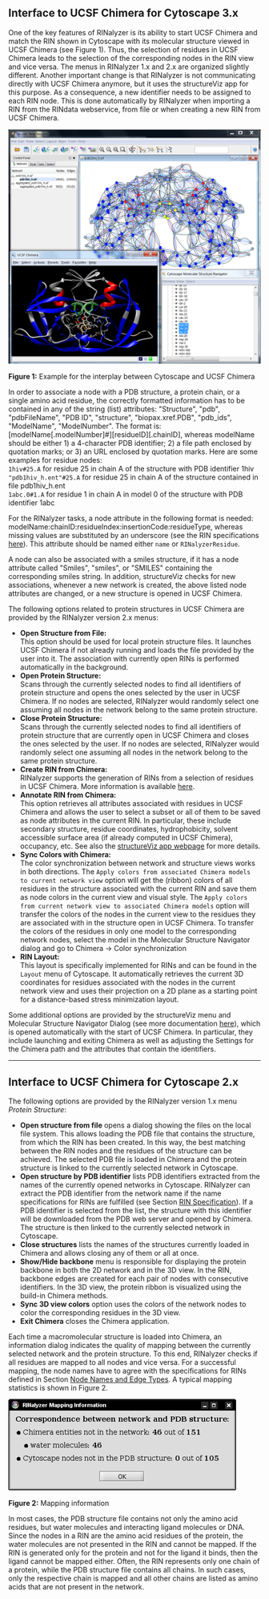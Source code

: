 Interface to UCSF Chimera for Cytoscape 3.x
-------------------------------------------

One of the key features of RINalyzer is its ability to start UCSF Chimera and match the RIN shown in Cytoscape with its molecular structure viewed in UCSF Chimera (see Figure 1). Thus, the selection of residues in UCSF Chimera leads to the selection of the corresponding nodes in the RIN view and vice versa. The menus in RINalyzer 1.x and 2.x are organized slightly different. Another important change is that RINalyzer is not communicating directly with UCSF Chimera anymore, but it uses the structureViz app for this purpose. As a consequence, a new identifier needs to be assigned to each RIN node. This is done automatically by RINalyzer when importing a RIN from the RINdata webservice, from file or when creating a new RIN from UCSF Chimera.

![Figure 1](images/screenshot.png)

**Figure 1:** Example for the interplay between Cytoscape and UCSF Chimera

In order to associate a node with a PDB structure, a protein chain, or a single amino acid residue, the correctly formatted information has to be contained in any of the string (list) attributes: "Structure", "pdb", "pdbFileName", "PDB ID", "structure", "biopax.xref.PDB", "pdb_ids", "ModelName", "ModelNumber". The format is: \[modelName\[.modelNumber\]#\]\[residueID\]\[.chainID\], whereas modelName should be either 1) a 4-character PDB identifier; 2) a file path enclosed by quotation marks; or 3) an URL enclosed by quotation marks. Here are some examples for residue nodes:  
`1hiv#25.A` for residue 25 in chain A of the structure with PDB identifier 1hiv  
`"pdb1hiv_h.ent"#25.A` for residue 25 in chain A of the structure contained in file pdb1hiv_h.ent  
`1abc.0#1.A` for residue 1 in chain A in model 0 of the structure with PDB identifier 1abc  

For the RINalyzer tasks, a node attribute in the following format is needed: modelName:chainID:residueIndex:insertionCode:residueType, whereas missing values are substituted by an underscore (see the RIN specifications [here](rins_spec.php)). This attribute should be named either `name` or `RINalyzerResidue`.

A node can also be associated with a smiles structure, if it has a node attribute called "Smiles", "smiles", or "SMILES" containing the corresponding smiles string. In addition, structureViz checks for new associations, whenever a new network is created, the above listed node attributes are changed, or a new structure is opened in UCSF Chimera.

The following options related to protein structures in UCSF Chimera are provided by the RINalyzer version 2.x menus:
*   **Open Structure from File:**  
    This option should be used for local protein structure files. It launches UCSF Chimera if not already running and loads the file provided by the user into it. The association with currently open RINs is performed automatically in the background.  
*   **Open Protein Structure:**  
    Scans through the currently selected nodes to find all identifiers of protein structure and opens the ones selected by the user in UCSF Chimera. If no nodes are selected, RINalyzer would randomly select one assuming all nodes in the network belong to the same protein structure.
*   **Close Protein Structure:**  
    Scans through the currently selected nodes to find all identifiers of protein structure that are currently open in UCSF Chimera and closes the ones selected by the user. If no nodes are selected, RINalyzer would randomly select one assuming all nodes in the network belong to the same protein structure.  
*   **Create RIN from Chimera:**  
    RINalyzer supports the generation of RINs from a selection of residues in UCSF Chimera. More information is available [here](import.php).
*   **Annotate RIN from Chimera:**  
    This option retrieves all attributes associated with residues in UCSF Chimera and allows the user to select a subset or all of them to be saved as node attributes in the current RIN. In particular, these include secondary structure, residue coordinates, hydrophobicity, solvent accessible surface area (if already computed in UCSF Chimera), occupancy, etc. See also the [structureViz app webpage](http://www.cgl.ucsf.edu/cytoscape/structureViz2/) for more details.
*   **Sync Colors with Chimera:**  
    The color synchronization between network and structure views works in both directions. The `Apply colors from associated Chimera models to current network view` option will get the (ribbon) colors of all residues in the structure associated with the current RIN and save them as node colors in the current view and visual style. The `Apply colors from current network view to associated Chimera models` option will transfer the colors of the nodes in the current view to the residues they are associated with in the structure open in UCSF Chimera. To transfer the colors of the residues in only one model to the corresponding network nodes, select the model in the Molecular Structure Navigator dialog and go to Chimera -> Color synchronization
*   **RIN Layout:**  
    This layout is specifically implemented for RINs and can be found in the `Layout` menu of Cytoscape. It automatically retrieves the current 3D coordinates for residues associated with the nodes in the current network view and uses their projection on a 2D plane as a starting point for a distance-based stress minimization layout.

Some additional options are provided by the structureViz menu and Molecular Structure Navigator Dialog (see more documentation [here](http://www.rbvi.ucsf.edu/cytoscape/structureViz2/)), which is opened automatically with the start of UCSF Chimera. In particular, they include launching and exiting Chimera as well as adjusting the Settings for the Chimera path and the attributes that contain the identifiers.

* * *

Interface to UCSF Chimera for Cytoscape 2.x
-------------------------------------------

The following options are provided by the RINalyzer version 1.x menu *Protein Structure*:

*   **Open structure from file** opens a dialog showing the files on the local file system. This allows loading the PDB file that contains the structure, from which the RIN has been created. In this way, the best matching between the RIN nodes and the residues of the structure can be achieved. The selected PDB file is loaded in Chimera and the protein structure is linked to the currently selected network in Cytoscape.
*   **Open structure by PDB identifier** lists PDB identifiers extracted from the names of the currently opened networks in Cytoscape. RINalyzer can extract the PDB identifier from the network name if the name specifications for RINs are fulfilled (see Section [RIN Specification](rins_spec.php#rins_ff)). If a PDB identifier is selected from the list, the structure with this identifier will be downloaded from the PDB web server and opened by Chimera. The structure is then linked to the currently selected network in Cytoscape.
*   **Close structures** lists the names of the structures currently loaded in Chimera and allows closing any of them or all at once.
*   **Show/Hide backbone** menu is responsible for displaying the protein backbone in both the 2D network and in the 3D view. In the RIN, backbone edges are created for each pair of nodes with consecutive identifiers. In the 3D view, the protein ribbon is visualized using the build-in Chimera methods.
*   **Sync 3D view colors** option uses the colors of the network nodes to color the corresponding residues in the 3D view.
*   **Exit Chimera** closes the Chimera application.

Each time a macromolecular structure is loaded into Chimera, an information dialog indicates the quality of mapping between the currently selected network and the protein structure. To this end, RINalyzer checks if all residues are mapped to all nodes and vice versa. For a successful mapping, the node names have to agree with the specifications for RINs defined in Section [Node Names and Edge Types](rins_spec.php#nodes_edges). A typical mapping statistics is shown in Figure 2.

![Figure 2](images/mapping.png)

**Figure 2:** Mapping information

In most cases, the PDB structure file contains not only the amino acid residues, but water molecules and interacting ligand molecules or DNA. Since the nodes in a RIN are the amino acid residues of the protein, the water molecules are not presented in the RIN and cannot be mapped. If the RIN is generated only for the protein and not for the ligand it binds, then the ligand cannot be mapped either. Often, the RIN represents only one chain of a protein, while the PDB structure file contains all chains. In such cases, only the respective chain is mapped and all other chains are listed as amino acids that are not present in the network.

